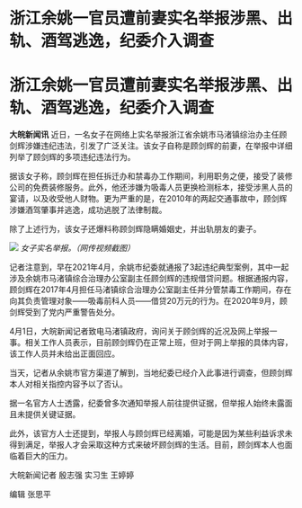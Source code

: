 # 浙江余姚一官员遭前妻实名举报涉黑、出轨、酒驾逃逸，纪委介入调查

# 浙江余姚一官员遭前妻实名举报涉黑、出轨、酒驾逃逸，纪委介入调查

**大皖新闻讯**
近日，一名女子在网络上实名举报浙江省余姚市马渚镇综治办主任顾剑辉涉嫌违纪违法，引发了广泛关注。该女子自称是顾剑辉的前妻，在举报中详细列举了顾剑辉的多项违纪违法行为。

据该女子称，顾剑辉在担任拆迁办和禁毒办工作期间，利用职务之便，接受了装修公司的免费装修服务。此外，他还涉嫌为吸毒人员更换检测标本，接受涉黑人员的宴请，以及收受他人财物。更为严重的是，在2010年的两起交通事故中，顾剑辉涉嫌酒驾肇事并逃逸，成功逃脱了法律制裁。

除了上述行为，该女子还爆料称顾剑辉隐瞒婚姻史，并出轨朋友的妻子。

![](https://inews.gtimg.com/om_bt/OqEBaY9Bm8qjo78_CnAWtQnHl9utGabqucjJ2yjQ7BgZQAA/1000)
_女子实名举报。（网传视频截图）_

记者注意到，早在2021年4月，余姚市纪委就通报了3起违纪典型案例，其中一起涉及余姚市马渚镇综合治理办公室副主任顾剑辉的违规借贷问题。根据通报内容，顾剑辉在2017年4月担任马渚镇综合治理办公室副主任并分管禁毒工作期间，存在向其负责管理对象——吸毒前科人员——借贷20万元的行为。在2020年9月，顾剑辉受到了党内严重警告处分。

4月1日，大皖新闻记者致电马渚镇政府，询问关于顾剑辉的近况及网上举报一事。相关工作人员表示，目前顾剑辉仍在正常上班，但对于网上举报的具体内容，该工作人员并未给出正面回应。

当天，记者从余姚市官方渠道了解到，当地纪委已经介入此事进行调查，但顾剑辉本人对相关指控内容予以了否认。

据一名官方人士透露，纪委曾多次通知举报人前往提供证据，但举报人始终未露面且未提供关键证据。

此外，该官方人士还提到，举报人与顾剑辉已经离婚，可能是因为某些利益诉求未得到满足，举报人才会采取这种方式来破坏顾剑辉的生活。目前，顾剑辉本人也面临着巨大的压力。

大皖新闻记者 殷志强 实习生 王婷婷

编辑 张思平

